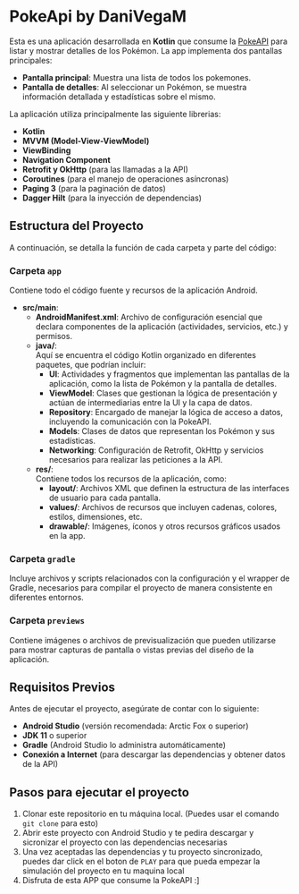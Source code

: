 # PokeApi by DaniVegaM

Esta es una aplicación desarrollada en **Kotlin** que consume la [PokeAPI](https://pokeapi.co) para listar y mostrar detalles de los Pokémon. La app implementa dos pantallas principales:
- **Pantalla principal**: Muestra una lista de todos los pokemones.
- **Pantalla de detalles**: Al seleccionar un Pokémon, se muestra información detallada y estadísticas sobre el mismo.

La aplicación utiliza principalmente las siguiente librerias:
- **Kotlin**
- **MVVM (Model-View-ViewModel)**
- **ViewBinding**
- **Navigation Component**
- **Retrofit y OkHttp** (para las llamadas a la API)
- **Coroutines** (para el manejo de operaciones asíncronas)
- **Paging 3** (para la paginación de datos)
- **Dagger Hilt** (para la inyección de dependencias)

## Estructura del Proyecto

A continuación, se detalla la función de cada carpeta y parte del código:

### Carpeta `app`
Contiene todo el código fuente y recursos de la aplicación Android.

- **src/main**:
    - **AndroidManifest.xml**: Archivo de configuración esencial que declara componentes de la aplicación (actividades, servicios, etc.) y permisos.
    - **java/**:  
      Aquí se encuentra el código Kotlin organizado en diferentes paquetes, que podrían incluir:
        - **UI**: Actividades y fragmentos que implementan las pantallas de la aplicación, como la lista de Pokémon y la pantalla de detalles.
        - **ViewModel**: Clases que gestionan la lógica de presentación y actúan de intermediarias entre la UI y la capa de datos.
        - **Repository**: Encargado de manejar la lógica de acceso a datos, incluyendo la comunicación con la PokeAPI.
        - **Models**: Clases de datos que representan los Pokémon y sus estadísticas.
        - **Networking**: Configuración de Retrofit, OkHttp y servicios necesarios para realizar las peticiones a la API.
    - **res/**:  
      Contiene todos los recursos de la aplicación, como:
        - **layout/**: Archivos XML que definen la estructura de las interfaces de usuario para cada pantalla.
        - **values/**: Archivos de recursos que incluyen cadenas, colores, estilos, dimensiones, etc.
        - **drawable/**: Imágenes, íconos y otros recursos gráficos usados en la app.

### Carpeta `gradle`
Incluye archivos y scripts relacionados con la configuración y el wrapper de Gradle, necesarios para compilar el proyecto de manera consistente en diferentes entornos.

### Carpeta `previews`
Contiene imágenes o archivos de previsualización que pueden utilizarse para mostrar capturas de pantalla o vistas previas del diseño de la aplicación.

## Requisitos Previos

Antes de ejecutar el proyecto, asegúrate de contar con lo siguiente:

- **Android Studio** (versión recomendada: Arctic Fox o superior)
- **JDK 11** o superior
- **Gradle** (Android Studio lo administra automáticamente)
- **Conexión a Internet** (para descargar las dependencias y obtener datos de la API)

## Pasos para ejecutar el proyecto

1. Clonar este repositorio en tu máquina local. (Puedes usar el comando `git clone` para esto)
2. Abrir este proyecto con Android Studio y te pedira descargar y sicronizar el proyecto con las dependencias necesarias
3. Una vez aceptadas las dependencias y tu proyecto sincronizado, puedes dar click en el boton de `PLAY` para que pueda empezar la simulación del proyecto en tu maquina local
4. Disfruta de esta APP que consume la PokeAPI :]


